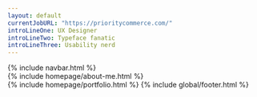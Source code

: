```yaml
---
layout: default
currentJobURL: "https://prioritycommerce.com/"
introLineOne: UX Designer
introLineTwo: Typeface fanatic
introLineThree: Usability nerd
--- 
```


<div class="container mx-auto px-8 sm:px-4">   
  {% include navbar.html %}
  <div class="grid grid-cols-12 gap-4 mb-10 md:mb-20 flex-wrap items-center">
    {% include homepage/about-me.html %}
  </div>
  {% include homepage/portfolio.html %}    
  {% include global/footer.html %}    
</div>

